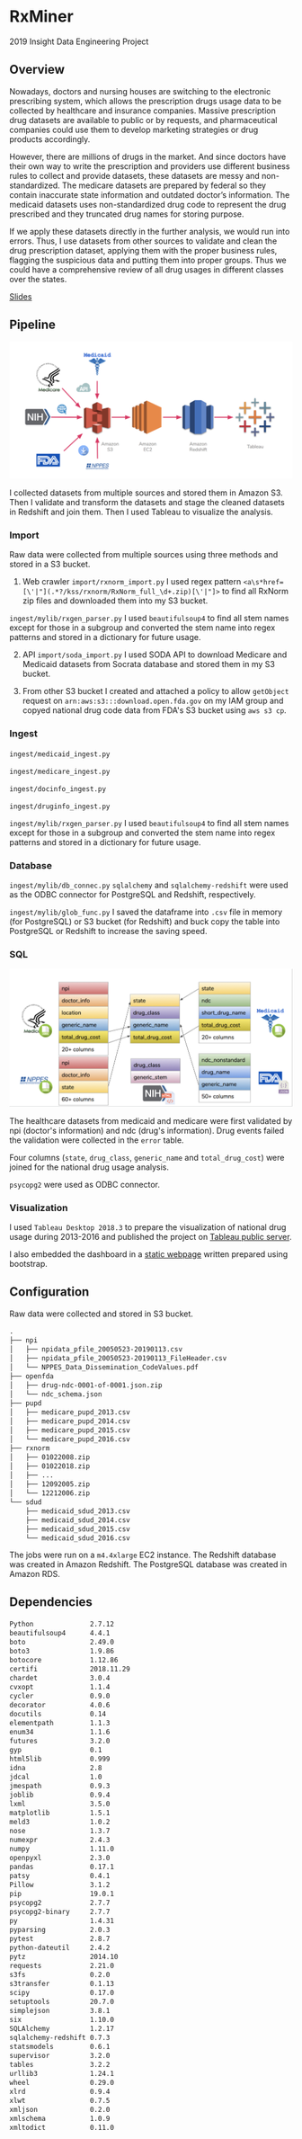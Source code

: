 # RxMiner
2019 Insight Data Engineering Project

## Overview
Nowadays, doctors and nursing houses are switching to the electronic prescribing system, which allows the prescription drugs usage data to be collected by healthcare and insurance companies. Massive prescription drug datasets are available to public or by requests, and pharmaceutical companies could use them to develop marketing strategies or drug products accordingly.

However, there are millions of drugs in the market. And since doctors have their own way to write the prescription and providers use different business rules to collect and provide datasets, these datasets are messy and non-standardized. The medicare datasets are prepared by federal so they contain inaccurate state information and outdated doctor’s information. The medicaid datasets uses non-standardized drug code to represent the drug prescribed and they truncated drug names for storing purpose.

If we apply these datasets directly in the further analysis, we would run into errors. Thus, I use datasets from other sources to validate and clean the drug prescription dataset, applying them with the proper business rules, flagging the suspicious data and putting them into proper groups. Thus we could have a comprehensive review of all drug usages in different classes over the states.

[Slides](https://docs.google.com/presentation/d/1z6SpBYRWqAIjsW7Khf0E44y8RqzUDVtGs8ziCrJ-xoA)

## Pipeline
![Pipeline](docs/pipeline.png)

I collected datasets from multiple sources and stored them in Amazon S3. Then I validate and transform the datasets and stage the cleaned datasets in Redshift and join them. Then I used Tableau to visualize the analysis.

### Import
Raw data were collected from multiple sources using three methods and stored in a S3 bucket.

1. Web crawler
`import/rxnorm_import.py`
I used regex pattern `<a\s*href=[\'|"](.*?/kss/rxnorm/RxNorm_full_\d+.zip)[\'|"]>` to find all RxNorm zip files and downloaded them into my S3 bucket.

`ingest/mylib/rxgen_parser.py`
I used `beautifulsoup4` to find all stem names except for those in a subgroup and converted the stem name into regex patterns and stored in a dictionary for future usage.

2. API
`import/soda_import.py`
I used SODA API to download Medicare and Medicaid datasets from Socrata database and stored them in my S3 bucket.

3. From other S3 bucket
I created and attached a policy to allow `getObject` request on `arn:aws:s3:::download.open.fda.gov` on my IAM group and copyed national drug code data from FDA's S3 bucket using `aws s3 cp`.

### Ingest
`ingest/medicaid_ingest.py`

`ingest/medicare_ingest.py`

`ingest/docinfo_ingest.py`

`ingest/druginfo_ingest.py`

`ingest/mylib/rxgen_parser.py`
I used `beautifulsoup4` to find all stem names except for those in a subgroup and converted the stem name into regex patterns and stored in a dictionary for future usage.

### Database
`ingest/mylib/db_connec.py`
`sqlalchemy` and `sqlalchemy-redshift` were used as the ODBC connector for PostgreSQL and Redshift, respectively.

`ingest/mylib/glob_func.py`
I saved the dataframe into `.csv` file in memory (for PostgreSQL) or S3 bucket (for Redshift) and buck copy the table into PostgreSQL or Redshift to increase the saving speed.

### SQL
![Schema Design](docs/schema.png)

The healthcare datasets from medicaid and medicare were first validated by npi (doctor's information) and ndc (drug's information). Drug events failed the validation were collected in the `error` table.

Four columns (`state`, `drug_class`, `generic_name` and `total_drug_cost`) were joined for the national drug usage analysis.

`psycopg2` were used as ODBC connector.

### Visualization
I used `Tableau Desktop 2018.3` to prepare the visualization of national drug usage during 2013-2016 and published the project on [Tableau public server](https://public.tableau.com/profile/runhan.yu#!/vizhome/rxminer2/Dashboard1).

I also embedded the dashboard in a [static webpage](http://rxminer.net) written prepared using bootstrap.

## Configuration
Raw data were collected and stored in S3 bucket.
```
.
├── npi
│   ├── npidata_pfile_20050523-20190113.csv
│   ├── npidata_pfile_20050523-20190113_FileHeader.csv
│   └── NPPES_Data_Dissemination_CodeValues.pdf
├── openfda
│   ├── drug-ndc-0001-of-0001.json.zip
│   └── ndc_schema.json
├── pupd
│   ├── medicare_pupd_2013.csv
│   ├── medicare_pupd_2014.csv
│   ├── medicare_pupd_2015.csv
│   └── medicare_pupd_2016.csv
├── rxnorm
│   ├── 01022008.zip
│   ├── 01022018.zip
│   ├── ...
│   ├── 12092005.zip
│   └── 12212006.zip
└── sdud
    ├── medicaid_sdud_2013.csv
    ├── medicaid_sdud_2014.csv
    ├── medicaid_sdud_2015.csv
    └── medicaid_sdud_2016.csv
```
The jobs were run on a `m4.4xlarge` EC2 instance.
The Redshift database was created in Amazon Redshift.
The PostgreSQL database was created in Amazon RDS.

## Dependencies
```
Python              2.7.12
beautifulsoup4      4.4.1
boto                2.49.0
boto3               1.9.86
botocore            1.12.86
certifi             2018.11.29
chardet             3.0.4
cvxopt              1.1.4
cycler              0.9.0
decorator           4.0.6
docutils            0.14
elementpath         1.1.3
enum34              1.1.6
futures             3.2.0
gyp                 0.1
html5lib            0.999
idna                2.8
jdcal               1.0
jmespath            0.9.3
joblib              0.9.4
lxml                3.5.0
matplotlib          1.5.1
meld3               1.0.2
nose                1.3.7
numexpr             2.4.3
numpy               1.11.0
openpyxl            2.3.0
pandas              0.17.1
patsy               0.4.1
Pillow              3.1.2
pip                 19.0.1
psycopg2            2.7.7
psycopg2-binary     2.7.7
py                  1.4.31
pyparsing           2.0.3
pytest              2.8.7
python-dateutil     2.4.2
pytz                2014.10
requests            2.21.0
s3fs                0.2.0
s3transfer          0.1.13
scipy               0.17.0
setuptools          20.7.0
simplejson          3.8.1
six                 1.10.0
SQLAlchemy          1.2.17
sqlalchemy-redshift 0.7.3
statsmodels         0.6.1
supervisor          3.2.0
tables              3.2.2
urllib3             1.24.1
wheel               0.29.0
xlrd                0.9.4
xlwt                0.7.5
xmljson             0.2.0
xmlschema           1.0.9
xmltodict           0.11.0
```
